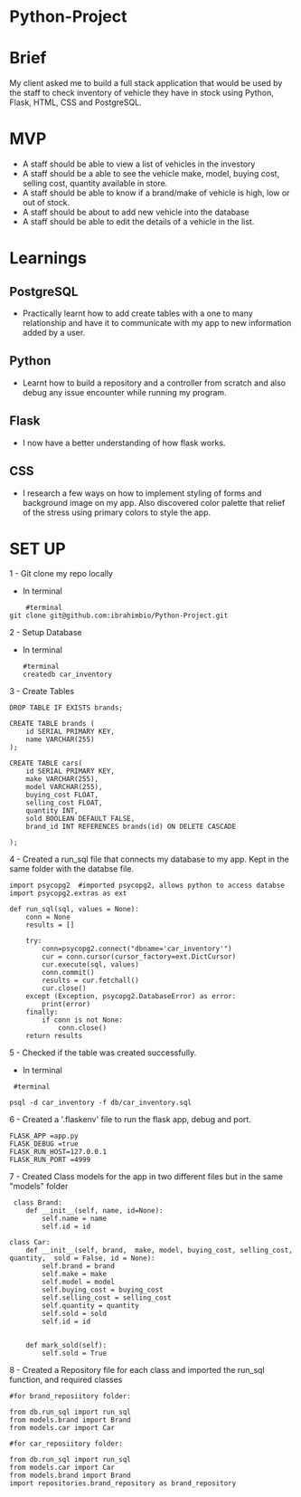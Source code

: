 # Python-Project

# Brief

My client asked me to build a full stack application that would be used by the staff to check inventory of vehicle they have in stock using Python, Flask, HTML, CSS and PostgreSQL.

# MVP

- A staff should be able to view a list of vehicles in the investory
- A staff should be a able to see the vehicle make, model, buying cost, selling cost, quantity available in store.
- A staff should be able to know if a brand/make of vehicle is high, low or out of stock.
- A staff should be about to add new vehicle into the database
- A staff should be able to edit the details of a vehicle in the list.  


# Learnings

## PostgreSQL 

- Practically learnt how to add create     tables with a one to many relationship and have it to communicate with my app to new information added by a user.

## Python 

- Learnt how to build a repository and a controller from scratch and also debug any issue encounter while running my program. 

## Flask

- I now have a better understanding of how flask works. 
 

## CSS

- I research a few ways on how to implement styling of forms and background image on my app. Also discovered color palette that relief of the stress using primary colors to style the app.


# SET UP 

1 - Git clone my repo locally

- In terminal
```
    #terminal 
git clone git@github.com:ibrahimbio/Python-Project.git
````
2 - Setup Database

 - In terminal 
    ```
    #terminal 
    createdb car_inventory

    ```

3 -  Create Tables


```                                                                                                                              DROP TABLE IF EXISTS cars;
DROP TABLE IF EXISTS brands;

CREATE TABLE brands (
    id SERIAL PRIMARY KEY,
    name VARCHAR(255)
);

CREATE TABLE cars(
    id SERIAL PRIMARY KEY,
    make VARCHAR(255),
    model VARCHAR(255),
    buying_cost FLOAT,
    selling_cost FLOAT,
    quantity INT,
    sold BOOLEAN DEFAULT FALSE,
    brand_id INT REFERENCES brands(id) ON DELETE CASCADE

);

```

4 - Created a run_sql file that connects my database to my app. Kept in the same folder with the databse file. 
  
```
import psycopg2  #imported psycopg2, allows python to access databse
import psycopg2.extras as ext

def run_sql(sql, values = None):
    conn = None
    results = []

    try:
        conn=psycopg2.connect("dbname='car_inventory'")
        cur = conn.cursor(cursor_factory=ext.DictCursor)
        cur.execute(sql, values)
        conn.commit()
        results = cur.fetchall()
        cur.close()
    except (Exception, psycopg2.DatabaseError) as error:
        print(error)
    finally:
        if conn is not None:
            conn.close()
    return results

```


5 - Checked if the table was created successfully.
- In terminal
```
 #terminal 

psql -d car_inventory -f db/car_inventory.sql
```

6 - Created a '.flaskenv' file to run the flask app, debug and port. 

```
FLASK_APP =app.py
FLASK_DEBUG =true
FLASK_RUN_HOST=127.0.0.1
FLASK_RUN_PORT =4999

```

7 - Created Class models for the app in two different files but in the same "models" folder

```
 class Brand:
    def __init__(self, name, id=None):
        self.name = name
        self.id = id
        
class Car:
    def __init__(self, brand,  make, model, buying_cost, selling_cost, quantity,  sold = False, id = None):
        self.brand = brand
        self.make = make
        self.model = model
        self.buying_cost = buying_cost
        self.selling_cost = selling_cost
        self.quantity = quantity
        self.sold = sold
        self.id = id


    def mark_sold(self):
        self.sold = True

```

8 - Created a Repository file for each class and imported the run_sql function, and required classes

```
#for brand_reposiitory folder:

from db.run_sql import run_sql
from models.brand import Brand
from models.car import Car

#for car_reposiitory folder:

from db.run_sql import run_sql
from models.car import Car
from models.brand import Brand
import repositories.brand_repository as brand_repository


``` 